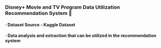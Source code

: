 ### Disney+ Movie and TV Program Data Utilization Recommendation System :vhs:
#### · Dataset Source - Kaggle Dataset
#### · Data analysis and extraction that can be utilized in the recommendation system
